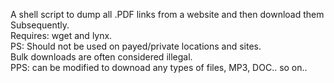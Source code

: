 A shell script to dump all .PDF links from a website and then download them Subsequently.<br> Requires: wget and lynx.    <br> PS: Should not be used on payed/private locations and sites.<br>Bulk downloads are often considered illegal. <br> PPS: can be modified to downoad any types of files, MP3, DOC.. so on..
